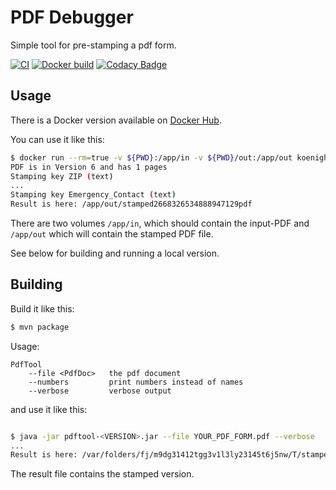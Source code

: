 # PDF Debugger

Simple tool for pre-stamping a pdf form.

[![CI](https://github.com/koenighotze/pdfdebugger/actions/workflows/ci.yml/badge.svg)](https://github.com/koenighotze/pdfdebugger/actions/workflows/ci.yml)
[![Docker build](https://github.com/koenighotze/pdfdebugger/actions/workflows/docker.yml/badge.svg)](https://github.com/koenighotze/pdfdebugger/actions/workflows/docker.yml)
[![Codacy Badge](https://app.codacy.com/project/badge/Grade/2082d38336fa495c8a91851ebb297793)](https://www.codacy.com/gh/koenighotze/pdfdebugger/dashboard?utm_source=github.com&amp;utm_medium=referral&amp;utm_content=koenighotze/pdfdebugger&amp;utm_campaign=Badge_Grade)

## Usage

There is a Docker version available on [Docker Hub](https://cloud.docker.com/u/koenighotze/repository/docker/koenighotze/pdfdebugger).

You can use it like this:

```bash
$ docker run --rm=true -v ${PWD}:/app/in -v ${PWD}/out:/app/out koenighotze/pdfdebugger:2.0 --file /app/in/interactiveform_enabled.pdf
PDF is in Version 6 and has 1 pages
Stamping key ZIP (text)
...
Stamping key Emergency_Contact (text)
Result is here: /app/out/stamped2668326534888947129pdf
```

There are two volumes `/app/in`, which should contain the input-PDF and `/app/out` which will contain the stamped PDF file.

See below for building and running a local version.

## Building

Build it like this: 

```bash
$ mvn package
```

Usage:
```
PdfTool
    --file <PdfDoc>   the pdf document
    --numbers         print numbers instead of names
    --verbose         verbose output
```

and use it like this:

```bash

$ java -jar pdftool-<VERSION>.jar --file YOUR_PDF_FORM.pdf --verbose
...
Result is here: /var/folders/fj/m9dg31412tgg3v1l3ly23145t6j5nw/T/stamped8992316045665224650.pdf
```

The result file contains the stamped version.
